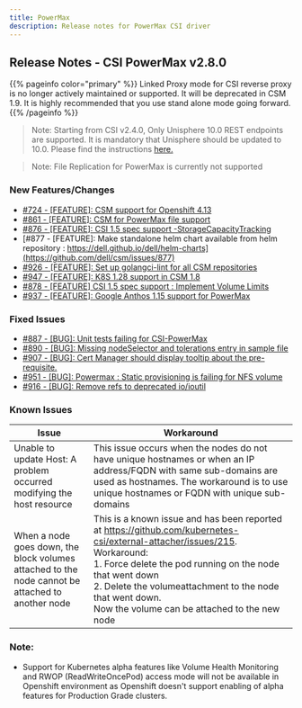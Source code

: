 ```yaml
---
title: PowerMax
description: Release notes for PowerMax CSI driver
---
```


## Release Notes - CSI PowerMax v2.8.0

{{% pageinfo color="primary" %}} Linked Proxy mode for CSI reverse proxy is no longer actively maintained or supported. It will be deprecated in CSM 1.9. It is highly recommended that you use stand alone mode going forward. {{% /pageinfo %}}

> Note: Starting from CSI v2.4.0, Only Unisphere 10.0 REST endpoints are supported. It is mandatory that Unisphere should be updated to 10.0. Please find the instructions [here.](https://dl.dell.com/content/manual34878027-dell-unisphere-for-powermax-10-0-0-installation-guide.pdf?language=en-us&ps=true)

>Note: File Replication for PowerMax is currently not supported 


### New Features/Changes

- [#724 - [FEATURE]: CSM support for Openshift 4.13](https://github.com/dell/csm/issues/724)
- [#861 - [FEATURE]: CSM for PowerMax file support ](https://github.com/dell/csm/issues/861)
- [#876 - [FEATURE]: CSI 1.5 spec support -StorageCapacityTracking](https://github.com/dell/csm/issues/876)
- [#877 - [FEATURE]: Make standalone helm chart available from helm repository : https://dell.github.io/dell/helm-charts](https://github.com/dell/csm/issues/877)
- [#926 - [FEATURE]: Set up golangci-lint for all CSM repositories](https://github.com/dell/csm/issues/926)
- [#947 - [FEATURE]: K8S 1.28 support in CSM 1.8](https://github.com/dell/csm/issues/947)
- [#878 - [FEATURE] CSI 1.5 spec support : Implement Volume Limits](https://github.com/dell/csm/issues/878)
- [#937 - [FEATURE]: Google Anthos 1.15 support  for PowerMax](https://github.com/dell/csm/issues/937)

### Fixed Issues

- [#887 - [BUG]: Unit tests failing for CSI-PowerMax](https://github.com/dell/csm/issues/887)
- [#890 - [BUG]: Missing nodeSelector and tolerations entry in sample file ](https://github.com/dell/csm/issues/890)
- [#907 - [BUG]: Cert Manager should display tooltip about the pre-requisite. ](https://github.com/dell/csm/issues/907)
- [#951 - [BUG]: Powermax : Static provisioning is failing for NFS volume ](https://github.com/dell/csm/issues/951)
- [#916 - [BUG]: Remove refs to deprecated io/ioutil](https://github.com/dell/csm/issues/916)

### Known Issues

| Issue | Workaround |
|-------|------------|
| Unable to update Host: A problem occurred modifying the host resource | This issue occurs when the nodes do not have unique hostnames or when an IP address/FQDN with same sub-domains are used as hostnames. The workaround is to use unique hostnames or FQDN with unique sub-domains|
| When a node goes down, the block volumes attached to the node cannot be attached to another node | This is a known issue and has been reported at https://github.com/kubernetes-csi/external-attacher/issues/215. Workaround: <br /> 1. Force delete the pod running on the node that went down <br /> 2. Delete the volumeattachment to the node that went down. <br /> Now the volume can be attached to the new node |

### Note:

- Support for Kubernetes alpha features like Volume Health Monitoring and RWOP (ReadWriteOncePod) access mode will not be available in Openshift environment as Openshift doesn't support enabling of alpha features for Production Grade clusters.

